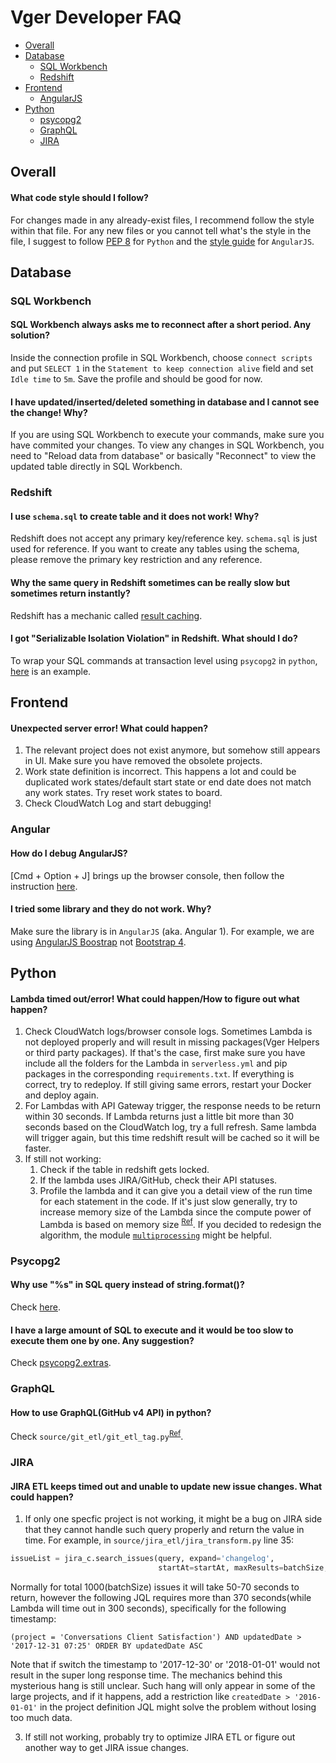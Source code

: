 # Vger Developer FAQ

* [Overall](#overall)
* [Database](#database)
    * [SQL Workbench](#sql-workbench)
    * [Redshift](#redshift)
* [Frontend](#frontend)
    * [AngularJS](*angular)
* [Python](#python)
    * [psycopg2](*psycopg2)
    * [GraphQL](*graphql)
    * [JIRA](*jira)

## Overall

#### What code style should I follow?

For changes made in any already-exist files, I recommend follow the style within that file. For any new files or you cannot tell what's the style in the file, I suggest to follow [PEP 8](https://www.python.org/dev/peps/pep-0008/) for `Python` and the [style guide](https://github.com/johnpapa/angular-styleguide/tree/master/a1) for `AngularJS`.

## Database

### SQL Workbench

#### SQL Workbench always asks me to reconnect after a short period. Any solution?

Inside the connection profile in SQL Workbench, choose `connect scripts` and put `SELECT 1` in the `Statement to keep connection alive` field and set `Idle time` to `5m`. Save the profile and should be good for now.

#### I have updated/inserted/deleted something in database and I cannot see the change! Why?

If you are using SQL Workbench to execute your commands, make sure you have commited your changes. To view any changes in SQL Workbench, you need to "Reload data from database" or basically "Reconnect" to view the updated table directly in SQL Workbench.

### Redshift

#### I use `schema.sql` to create table and it does not work! Why?

Redshift does not accept any primary key/reference key. `schema.sql` is just used for reference. If you want to create any tables using the schema, please remove the primary key restriction and any reference.

#### Why the same query in Redshift sometimes can be really slow but sometimes return instantly?

Redshift has a mechanic called [result caching](https://docs.aws.amazon.com/redshift/latest/dg/c_challenges_achieving_high_performance_queries.html#result-caching).

#### I got "Serializable Isolation Violation" in Redshift. What should I do?

To wrap your SQL commands at transaction level using `psycopg2` in `python`, [here](http://www.postgresqltutorial.com/postgresql-python/transaction/) is an example.

## Frontend

#### Unexpected server error! What could happen?

1. The relevant project does not exist anymore, but somehow still appears in UI. Make sure you have removed the obsolete projects.
2. Work state definition is incorrect. This happens a lot and could be duplicated work states/default start state or end date does not match any work states. Try reset work states to board.
3. Check CloudWatch Log and start debugging!


### Angular

#### How do I debug AngularJS?

[Cmd + Option + J] brings up the browser console, then follow the instruction [here](https://www.ng-book.com/p/Debugging-AngularJS/).

#### I tried some library and they do not work. Why?

Make sure the library is in `AngularJS` (aka. Angular 1). For example, we are using [AngularJS Boostrap](https://angular-ui.github.io/bootstrap/) not [Bootstrap 4](https://ng-bootstrap.github.io/#/home).

## Python

#### Lambda timed out/error! What could happen/How to figure out what happen?

1. Check CloudWatch logs/browser console logs. Sometimes Lambda is not deployed properly and will result in missing packages(Vger Helpers or third party packages). If that's the case, first make sure you have include all the folders for the Lambda in `serverless.yml` and pip packages in the corresponding `requirements.txt`. If everything is correct, try to redeploy. If still giving same errors, restart your Docker and deploy again.
2. For Lambdas with API Gateway trigger, the response needs to be return within 30 seconds. If Lambda returns just a little bit more than 30 seconds based on the CloudWatch log, try a full refresh. Same lambda will trigger again, but this time redshift result will be cached so it will be faster.
3. If still not working:
    1. Check if the table in redshift gets locked.
    2. If the lambda uses JIRA/GitHub, check their API statuses.
    3. Profile the lambda and it can give you a detail view of the run time for each statement in the code. If it's just slow generally, try to increase memory size of the Lambda since the compute power of Lambda is based on memory size <sup>[Ref](https://serverless.zone/my-accidental-3-5x-speed-increase-of-aws-lambda-functions-6d95351197f3)</sup>. If you decided to redesign the algorithm, the module [`multiprocessing`](https://docs.python.org/2/library/multiprocessing.html) might be helpful.

### Psycopg2

#### Why use "%s" in SQL query instead of string.format()?

Check [here](http://initd.org/psycopg/docs/usage.html#passing-parameters-to-sql-queries).

#### I have a large amount of SQL to execute and it would be too slow to execute them one by one. Any suggestion?

Check [psycopg2.extras](http://initd.org/psycopg/docs/extras.html#fast-execution-helpers).

### GraphQL

#### How to use GraphQL(GitHub v4 API) in python?

Check `source/git_etl/git_etl_tag.py`<sup>[Ref](https://platform.github.community/t/access-graphql-api-via-python-client/746/7)</sup>.

### JIRA

#### JIRA ETL keeps timed out and unable to update new issue changes. What could happen?

1. If only one specfic project is not working, it might be a bug on JIRA side that they cannot handle such query properly and return the value in time. For example, in `source/jira_etl/jira_transform.py` line 35:

```python
issueList = jira_c.search_issues(query, expand='changelog',
                                 startAt=startAt, maxResults=batchSize, fields='changelog,created,issuetype,resolution')
```
Normally for total 1000(batchSize) issues it will take 50-70 seconds to return, however the following JQL requires more than 370 seconds(while Lambda will time out in 300 seconds), specifically for the following timestamp:
```
(project = 'Conversations Client Satisfaction') AND updatedDate > '2017-12-31 07:25' ORDER BY updatedDate ASC
```
Note that if switch the timestamp to '2017-12-30' or '2018-01-01' would not result in the super long response time. The mechanics behind this mysterious hang is still unclear. Such hang will only appear in some of the large projects, and if it happens, add a restriction like `createdDate > '2016-01-01'` in the project definition JQL might solve the problem without losing too much data. 

3. If still not working, probably try to optimize JIRA ETL or figure out another way to get JIRA issue changes.

